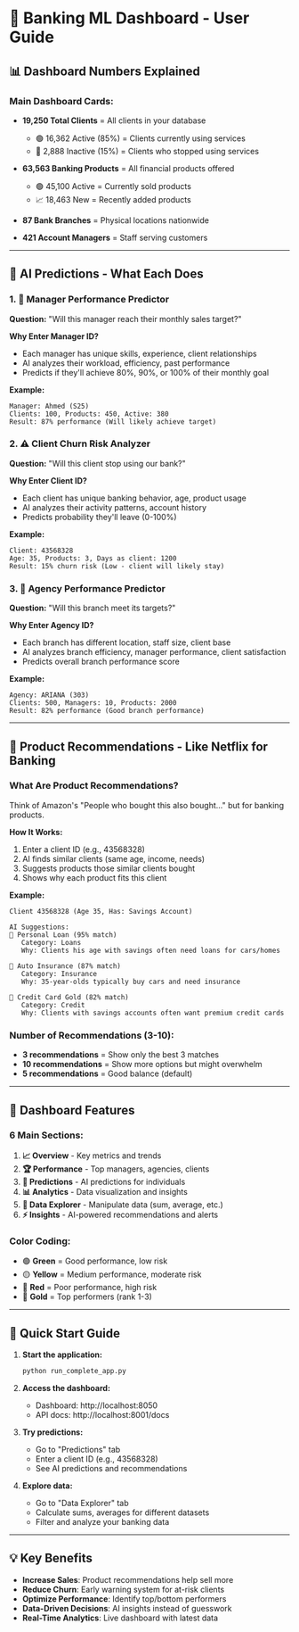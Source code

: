 # 🏦 Banking ML Dashboard - User Guide

## 📊 Dashboard Numbers Explained

### **Main Dashboard Cards:**
- **19,250 Total Clients** = All clients in your database
  - 🟢 16,362 Active (85%) = Clients currently using services
  - 🔴 2,888 Inactive (15%) = Clients who stopped using services

- **63,563 Banking Products** = All financial products offered
  - 🟢 45,100 Active = Currently sold products
  - 📈 18,463 New = Recently added products

- **87 Bank Branches** = Physical locations nationwide
- **421 Account Managers** = Staff serving customers

---

## 🤖 AI Predictions - What Each Does

### **1. 🎯 Manager Performance Predictor**
**Question:** "Will this manager reach their monthly sales target?"

**Why Enter Manager ID?**
- Each manager has unique skills, experience, client relationships
- AI analyzes their workload, efficiency, past performance
- Predicts if they'll achieve 80%, 90%, or 100% of their monthly goal

**Example:**
```
Manager: Ahmed (S25)
Clients: 100, Products: 450, Active: 380
Result: 87% performance (Will likely achieve target)
```

### **2. ⚠️ Client Churn Risk Analyzer**
**Question:** "Will this client stop using our bank?"

**Why Enter Client ID?**
- Each client has unique banking behavior, age, product usage
- AI analyzes their activity patterns, account history
- Predicts probability they'll leave (0-100%)

**Example:**
```
Client: 43568328
Age: 35, Products: 3, Days as client: 1200
Result: 15% churn risk (Low - client will likely stay)
```

### **3. 🏢 Agency Performance Predictor**
**Question:** "Will this branch meet its targets?"

**Why Enter Agency ID?**
- Each branch has different location, staff size, client base
- AI analyzes branch efficiency, manager performance, client satisfaction
- Predicts overall branch performance score

**Example:**
```
Agency: ARIANA (303)
Clients: 500, Managers: 10, Products: 2000
Result: 82% performance (Good branch performance)
```

---

## 🛒 Product Recommendations - Like Netflix for Banking

### **What Are Product Recommendations?**
Think of Amazon's "People who bought this also bought..." but for banking products.

**How It Works:**
1. Enter a client ID (e.g., 43568328)
2. AI finds similar clients (same age, income, needs)
3. Suggests products those similar clients bought
4. Shows why each product fits this client

**Example:**
```
Client 43568328 (Age 35, Has: Savings Account)

AI Suggestions:
🎯 Personal Loan (95% match)
   Category: Loans
   Why: Clients his age with savings often need loans for cars/homes

🎯 Auto Insurance (87% match)
   Category: Insurance  
   Why: 35-year-olds typically buy cars and need insurance

🎯 Credit Card Gold (82% match)
   Category: Credit
   Why: Clients with savings accounts often want premium credit cards
```

### **Number of Recommendations (3-10):**
- **3 recommendations** = Show only the best 3 matches
- **10 recommendations** = Show more options but might overwhelm
- **5 recommendations** = Good balance (default)

---

## 🎨 Dashboard Features

### **6 Main Sections:**
1. **📈 Overview** - Key metrics and trends
2. **🏆 Performance** - Top managers, agencies, clients
3. **🔮 Predictions** - AI predictions for individuals
4. **📊 Analytics** - Data visualization and insights
5. **🔧 Data Explorer** - Manipulate data (sum, average, etc.)
6. **⚡ Insights** - AI-powered recommendations and alerts

### **Color Coding:**
- 🟢 **Green** = Good performance, low risk
- 🟡 **Yellow** = Medium performance, moderate risk
- 🔴 **Red** = Poor performance, high risk
- 🥇 **Gold** = Top performers (rank 1-3)

---

## 🚀 Quick Start Guide

1. **Start the application:**
   ```bash
   python run_complete_app.py
   ```

2. **Access the dashboard:**
   - Dashboard: http://localhost:8050
   - API docs: http://localhost:8001/docs

3. **Try predictions:**
   - Go to "Predictions" tab
   - Enter a client ID (e.g., 43568328)
   - See AI predictions and recommendations

4. **Explore data:**
   - Go to "Data Explorer" tab
   - Calculate sums, averages for different datasets
   - Filter and analyze your banking data

---

## 💡 Key Benefits

- **Increase Sales**: Product recommendations help sell more
- **Reduce Churn**: Early warning system for at-risk clients
- **Optimize Performance**: Identify top/bottom performers
- **Data-Driven Decisions**: AI insights instead of guesswork
- **Real-Time Analytics**: Live dashboard with latest data